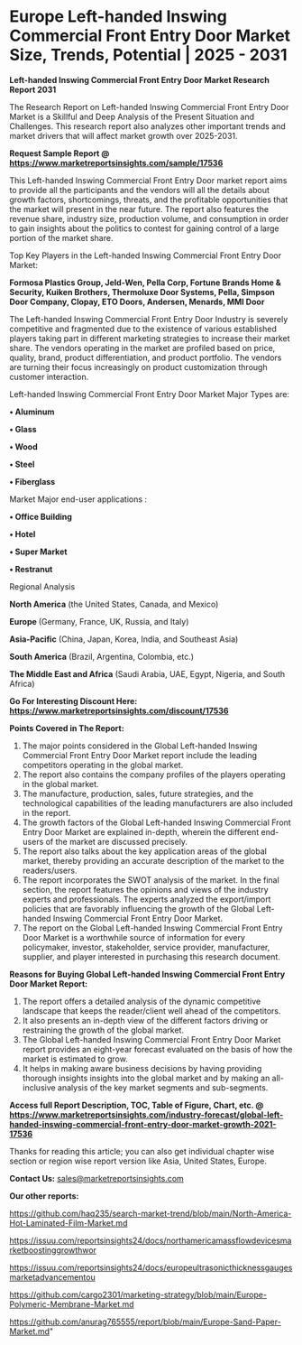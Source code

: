 # Europe Left-handed Inswing Commercial Front Entry Door Market Size, Trends, Potential | 2025 - 2031

<strong>Left-handed Inswing Commercial Front Entry Door Market Research Report 2031</strong>

The Research Report on Left-handed Inswing Commercial Front Entry Door Market is a Skillful and Deep Analysis of the Present Situation and Challenges. This research report also analyzes other important trends and market drivers that will affect market growth over 2025-2031.

<strong>Request Sample Report @ <a href=https://www.marketreportsinsights.com/sample/17536>https://www.marketreportsinsights.com/sample/17536</a></strong>

This Left-handed Inswing Commercial Front Entry Door market report aims to provide all the participants and the vendors will all the details about growth factors, shortcomings, threats, and the profitable opportunities that the market will present in the near future. The report also features the revenue share, industry size, production volume, and consumption in order to gain insights about the politics to contest for gaining control of a large portion of the market share.

Top Key Players in the Left-handed Inswing Commercial Front Entry Door Market:

<strong>Formosa Plastics Group, Jeld-Wen, Pella Corp, Fortune Brands Home & Security, Kuiken Brothers, Thermoluxe Door Systems, Pella, Simpson Door Company, Clopay, ETO Doors, Andersen, Menards, MMI Door</strong>

The Left-handed Inswing Commercial Front Entry Door Industry is severely competitive and fragmented due to the existence of various established players taking part in different marketing strategies to increase their market share. The vendors operating in the market are profiled based on price, quality, brand, product differentiation, and product portfolio. The vendors are turning their focus increasingly on product customization through customer interaction.

Left-handed Inswing Commercial Front Entry Door Market Major Types are:

<strong>• Aluminum

• Glass

• Wood

• Steel

• Fiberglass</strong>

Market Major end-user applications :

<strong>• Office Building

• Hotel

• Super Market

• Restranut</strong>

Regional Analysis

</u><strong><b>North America</b></strong> (the United States, Canada, and Mexico)

<strong><b>Europe </b></strong>(Germany, France, UK, Russia, and Italy)

<strong><b>Asia-Pacific</b></strong> (China, Japan, Korea, India, and Southeast Asia)

<strong><b>South America</b></strong> (Brazil, Argentina, Colombia, etc.)

<strong><b>The Middle East and Africa</b></strong> (Saudi Arabia, UAE, Egypt, Nigeria, and South Africa)

<strong>Go For Interesting Discount Here: <a href=https://www.marketreportsinsights.com/discount/17536>https://www.marketreportsinsights.com/discount/17536</a></strong>

<strong>Points Covered in The Report:</strong>
<ol>
  <li>The major points considered in the Global Left-handed Inswing Commercial Front Entry Door Market report include the leading competitors operating in the global market.</li>
  <li>The report also contains the company profiles of the players operating in the global market.</li>
  <li>The manufacture, production, sales, future strategies, and the technological capabilities of the leading manufacturers are also included in the report.</li>
  <li>The growth factors of the Global Left-handed Inswing Commercial Front Entry Door Market are explained in-depth, wherein the different end-users of the market are discussed precisely.</li>
  <li>The report also talks about the key application areas of the global market, thereby providing an accurate description of the market to the readers/users.</li>
  <li>The report incorporates the SWOT analysis of the market. In the final section, the report features the opinions and views of the industry experts and professionals. The experts analyzed the export/import policies that are favorably influencing the growth of the Global Left-handed Inswing Commercial Front Entry Door Market.</li>
  <li>The report on the Global Left-handed Inswing Commercial Front Entry Door Market is a worthwhile source of information for every policymaker, investor, stakeholder, service provider, manufacturer, supplier, and player interested in purchasing this research document.</li>
</ol>
<strong>Reasons for Buying Global Left-handed Inswing Commercial Front Entry Door Market Report:</strong>

<ol>
  <li>The report offers a detailed analysis of the dynamic competitive landscape that keeps the reader/client well ahead of the competitors.</li>
  <li>It also presents an in-depth view of the different factors driving or restraining the growth of the global market.</li>
  <li>The Global Left-handed Inswing Commercial Front Entry Door Market report provides an eight-year forecast evaluated on the basis of how the market is estimated to grow.</li>
  <li>It helps in making aware business decisions by having providing thorough insights insights into the global market and by making an all-inclusive analysis of the key market segments and sub-segments.</li>
</ol>
<strong>Access full Report Description, TOC, Table of Figure, Chart, etc. @ <a href=https://www.marketreportsinsights.com/industry-forecast/global-left-handed-inswing-commercial-front-entry-door-market-growth-2021-17536>https://www.marketreportsinsights.com/industry-forecast/global-left-handed-inswing-commercial-front-entry-door-market-growth-2021-17536</a></strong>


Thanks for reading this article; you can also get individual chapter wise section or region wise report version like Asia, United States, Europe.

<strong>Contact Us:</strong>
sales@marketreportsinsights.com

<strong>Our other reports:</strong>

<a href=https://github.com/haq235/search-market-trend/blob/main/North-America-Hot-Laminated-Film-Market.md>https://github.com/haq235/search-market-trend/blob/main/North-America-Hot-Laminated-Film-Market.md</a>

<a href=https://issuu.com/reportsinsights24/docs/northamericamassflowdevicesmarketboostinggrowthwor>https://issuu.com/reportsinsights24/docs/northamericamassflowdevicesmarketboostinggrowthwor</a>

<a href=https://issuu.com/reportsinsights24/docs/europeultrasonicthicknessgaugesmarketadvancementou>https://issuu.com/reportsinsights24/docs/europeultrasonicthicknessgaugesmarketadvancementou</a>

<a href=https://github.com/cargo2301/marketing-strategy/blob/main/Europe-Polymeric-Membrane-Market.md>https://github.com/cargo2301/marketing-strategy/blob/main/Europe-Polymeric-Membrane-Market.md</a>

<a href=https://github.com/anurag765555/report/blob/main/Europe-Sand-Paper-Market.md>https://github.com/anurag765555/report/blob/main/Europe-Sand-Paper-Market.md</a>"
